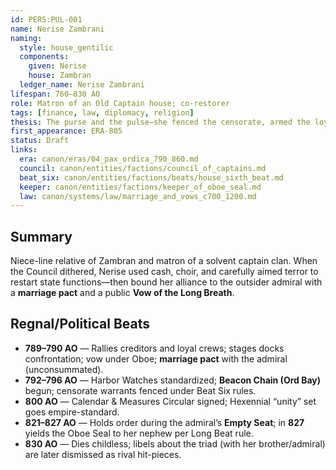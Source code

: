 ```yaml
---
id: PERS:PUL-001
name: Nerise Zambrani
naming:
  style: house_gentilic
  components:
    given: Nerise
    house: Zambran
  ledger_name: Nerise Zambrani
lifespan: 760–830 AO
role: Matron of an Old Captain house; co-restorer
tags: [finance, law, diplomacy, religion]
thesis: The purse and the pulse—she fenced the censorate, armed the loyal, and staged the unity rites while keeping the republic’s forms.
first_appearance: ERA-805
status: Draft
links:
  era: canon/eras/04_pax_ordica_790_860.md
  council: canon/entities/factions/council_of_captains.md
  beat_six: canon/entities/factions/beats/house_sixth_beat.md
  keeper: canon/entities/factions/keeper_of_oboe_seal.md
  law: canon/systems/law/marriage_and_vows_c700_1200.md
---
```


## Summary
Niece-line relative of Zambran and matron of a solvent captain clan. When the Council dithered, Nerise used cash, choir, and carefully aimed terror to restart state functions—then bound her alliance to the outsider admiral with a **marriage pact** and a public **Vow of the Long Breath**.

## Regnal/Political Beats
- **789–790 AO** — Rallies creditors and loyal crews; stages docks confrontation; vow under Oboe; **marriage pact** with the admiral (unconsummated).
- **792–796 AO** — Harbor Watches standardized; **Beacon Chain (Ord Bay)** begun; censorate warrants fenced under Beat Six rules.
- **800 AO** — Calendar & Measures Circular signed; Hexennial “unity” set goes empire-standard.
- **821–827 AO** — Holds order during the admiral’s **Empty Seat**; in **827** yields the Oboe Seal to her nephew per Long Beat rule.
- **830 AO** — Dies childless; libels about the triad (with her brother/admiral) are later dismissed as rival hit-pieces.
